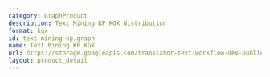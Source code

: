 ```yaml
---
category: GraphProduct
description: Text Mining KP KGX distribution
format: kgx
id: text-mining-kp.graph
name: Text Mining KP KGX
url: https://storage.googleapis.com/translator-text-workflow-dev-public/kgx/UniProt/targeted_assertions.tar.gz
layout: product_detail
---
```

